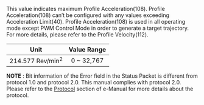 This value indicates maximum Profile Acceleration(108). Profile Acceleration(108) can’t be configured with any values exceeding Acceleration Limit(40). Profile Acceleration(108) is used in all operating mode except PWM Control Mode in order to generate a target trajectory. For more details, please refer to the Profile Velocity(112).

|Unit|Value Range|
| :---: | :---: |
|214.577 Rev/min<sup>2</sup>|0 ~ 32,767|

**NOTE** : Bit information of the Error field in the Status Packet is different from protocol 1.0 and protocol 2.0. This manual complies with protocol 2.0. Please refer to the [Protocol] section of e-Manual for more details about the protocol.

[Protocol]: /docs/en/dxl/protocol1/#error
